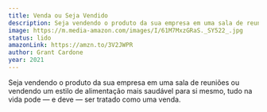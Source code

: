 ```yaml
---
title: Venda ou Seja Vendido
description: Seja vendendo o produto da sua empresa em uma sala de reuniões ou vendendo um estilo de alimentação mais saudável para si mesmo, tudo na vida pode ― e deve ― ser tratado como uma venda.
image: https://m.media-amazon.com/images/I/61M7MxzGRaS._SY522_.jpg
status: lido
amazonLink: https://amzn.to/3V2JWPR
author: Grant Cardone
year: 2021
---
```


Seja vendendo o produto da sua empresa em uma sala de reuniões ou vendendo um estilo de alimentação mais saudável para si mesmo, tudo na vida pode ― e deve ― ser tratado como uma venda.